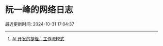 # 阮一峰的网络日志

最近更新时间: 2024-10-31 17:04:37

--- 
1. [AI 开发的捷径：工作流模式](http://www.ruanyifeng.com/blog/2024/10/coze.html) 

